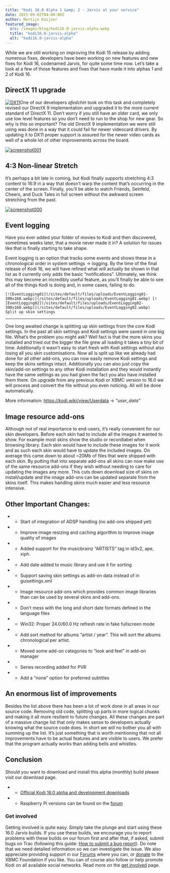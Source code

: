```yaml
---
title: "Kodi 16.0 Alpha 1 &amp; 2 - Jarvis at your service"
date: 2015-09-02T04:00:00Z
author: Martijn Kaijser
featured_image:
  src: /images/blog/kodi16.0-jarvis-alpha.webp
  title: "kodi16.0-jarvis-alpha"
  alt: "kodi16.0-jarvis-alpha"
---
```


While we are still working on improving the Kodi 15 release by adding numerous fixes, developers have been working on new features and new fixes for Kodi 16, codenamed Jarvis, for quite some time now. Let’s take a look at a few of those features and fixes that have made it into alphas 1 and 2 of Kodi 16.

## DirectX 11 upgrade

[![DX11](/sites/default/files/uploads/DX11.webp)](/sites/default/files/uploads/DX11.webp)One of our developers _afedchin_ took on this task and completely revised our DirectX 9 implementation and upgraded it to the more current standard of DirectX 11. Don’t worry if you still have an older card, we only use low level features so you don’t need to run to the shop for new gear. So why is this so important? The old DirectX 9 implementation we were still using was done in a way that it could fail for newer videocard drivers. By updating it to DX11 proper support is assured for the newer video cards as well of a whole lot of other improvements across the board.

[![screenshot001](/sites/default/files/uploads/screenshot0011-800x456.webp)](/sites/default/files/uploads/screenshot0011.webp)

## 4:3 Non-linear Stretch

It’s perhaps a bit late in coming, but Kodi finally supports stretching 4:3 content to 16:9 in a way that doesn’t warp the content that’s occurring in the center of the screen. Finally, you’ll be able to watch Friends, Seinfeld, Cheers, and Duck Tales in full screen without the awkward screen stretching from the past.

[![screenshot000](/sites/default/files/uploads/screenshot0001-800x449.webp)](/sites/default/files/uploads/screenshot0001.webp)

## Event logging

Have you ever added your folder of movies to Kodi and then discovered, sometimes weeks later, that a movie never made it in? A solution for issues like that is finally starting to take shape.

Event logging is an option that tracks some events and shows these in a chronological order in system settings -\> logging. By the time of the final release of Kodi 16, we will have refined what will actually be shown in that list as it currently only adds the basic “notifications”. Ultimately, we think this may become an incredibly useful feature, as you’ll finally be able to see all of the things Kodi is doing and, in some cases, failing to do.

    [![EventLogging01](/sites/default/files/uploads/EventLogging01-300x168.webp)](/sites/default/files/uploads/EventLogging01.webp) [![EventLogging02](/sites/default/files/uploads/EventLogging02-300x168.webp)](/sites/default/files/uploads/EventLogging02.webp)    Split up skin settings

---

One long awaited change is splitting up skin settings from the core Kodi settings. In the past all skin settings and Kodi settings were saved in one big file. What’s the problem you might ask? Well fact is that the more skins you installed and tried out the bigger the file grew all loading it takes a tiny bit of time. Additionally it wasn’t easy to start fresh with Kodi settings without also losing all you skin customisations. Now all is split up like we already had done for all other add-ons, you can now easily remove Kodi settings and keep the skins settings intact. Additionally you can also just copy the skin/add-on settings to any other Kodi installation and they would instantly have the same settings as you had given the fact you also have installed them there. On upgrade from any previous Kodi or XBMC version to 16.0 we will process and convert the file without you even noticing. All will be done automatically.

More information: <https://kodi.wiki/view/Userdata> -\> _“user_data”_

## Image resource add-ons

Although not of real importance to end-users, it’s really convenient for our skin developers. Before each skin had to include all the images it wanted to show. For example most skins show the studio or recordlabel when browsing library. Each skin would have to include these images for it work and as such each skin would have to update the included images. On average this came down to about ~20Mb of files that were shipped with each skin. By putting that into separate add-ons all skins can now make use of the same resource add-ons if they wish without needing to care for updating the images any more. This cuts down download size of skins on install/update and the image add-ons can be updated separate from the skins itself. This makes handling skins much easier and less resource intensive.

## Other Important Changes:

- - Start of integration of ADSP handling (no add-ons shipped yet)
- - Improve image resizing and caching algorithm to improve image quality of images
- - Added support for the musicbrainz “ARTISTS” tag in id3v2, ape, xiph.
- - Add date added to music library and use it for sorting
- - Support saving skin settings as add-on data instead of in guisettings.xml
- - Image resource add-ons which provides common image libraries than can be used by several skins and add-ons.
- - Don’t mess with the long and short date formats defined in the language files
- - Win32: Proper 24.0/60.0 Hz refresh rate in fake fullscreen mode
- - Add sort method for albums “artist / year”. This will sort the albums chronological per artist.
- - Moved some add-on categories to “look and feel” in add-on manager
- - Series recording added for PVR
- - Add a “none” option for preferred subtitles

## An enormous list of improvements

Besides the list above there has been a lot of work done in all areas in our source code. Removing old code, splitting up parts in more logical chunks and making it all more resilient to future changes. All these changes are part of a massive change list that only makes sense to developers actually knowing what the source code does. In short we will no bother you all with summing up the list. It’s just something that is worth mentioning that not all improvements have to be actual features and are visible to users. We prefer that the program actually works than adding bells and whistles.

## Conclusion

Should you want to download and install this alpha (monthly) build please visit our download page.

- - [Official Kodi 16.0 alpha and development downloads](/download)
- - Raspberry Pi versions can be found on the [forum](https://forum.kodi.tv/forumdisplay.php?fid=166)

### Get involved

Getting involved is quite easy. Simply take the plunge and start using these 16.0 Jarvis builds. If you use these builds, we encourage you to report problems with these builds on our forum first and after that, if asked, submit bugs on Trac (following this guide: [How to submit a bug report](https://kodi.wiki/view/HOW-TO:Submit_a_bug_report)). Do note that we need detailed information so we can investigate the issue. We also appreciate providing support in our [Forums](https://forum.kodi.tv/ "Kodi Forums") where you can, or [donate](/contribute/donate "XBMC Foundation Donations") to the XBMC Foundation if you like. You can of course also follow or help promote Kodi on all available social networks. Read more on the [get involved](/get-involved) page.
